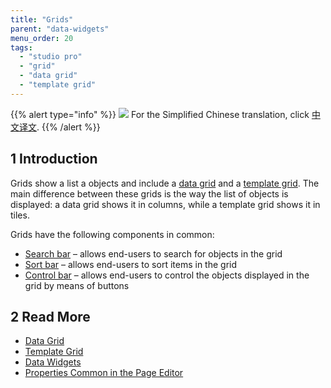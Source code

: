 ```yaml
---
title: "Grids"
parent: "data-widgets"
menu_order: 20
tags:
  - "studio pro"
  - "grid"
  - "data grid"
  - "template grid"
---
```


{{% alert type="info" %}}
<img src="attachments/chinese-translation/china.png" style="display: inline-block; margin: 0" /> For the Simplified Chinese translation, click [中文译文](https://cdn.mendix.tencent-cloud.com/documentation/refguide8/grids.pdf).
{{% /alert %}}

## 1 Introduction

Grids show a list a objects and include a [data grid](data-grid) and a [template grid](template-grid). The main difference between these grids is the way the list of objects is displayed: a data grid shows it in columns, while a template grid shows it in tiles.

Grids have the following components in common:

* [Search bar](search-bar) –  allows end-users to search for objects in the grid
* [Sort bar](sort-bar) –  allows end-users to sort items in the grid
* [Control bar](control-bar) –  allows end-users to control the objects displayed in the grid by means of buttons

## 2 Read More

* [Data Grid](data-grid)
* [Template Grid](template-grid)
* [Data Widgets](data-widgets)
* [Properties Common in the Page Editor](common-widget-properties)